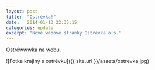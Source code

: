 ```yaml
---
layout: post
title:  "Ostrévka!"
date:   2014-01-13 22:35:15
categories: update
excerpt: "Nové webové stránky Ostrévka o.s."
---
```


Ostréwwwka na webu.

![Fotka krajiny s ostrévku]({{ site.url }}/assets/ostrevka.jpg)

